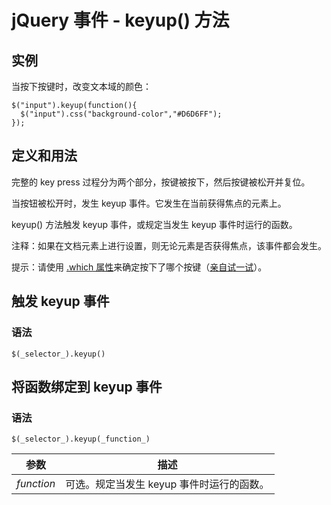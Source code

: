 # jQuery 事件 - keyup() 方法



## 实例

当按下按键时，改变文本域的颜色：

```
$("input").keyup(function(){
  $("input").css("background-color","#D6D6FF");
});

```

## 定义和用法

完整的 key press 过程分为两个部分，按键被按下，然后按键被松开并复位。

当按钮被松开时，发生 keyup 事件。它发生在当前获得焦点的元素上。

keyup() 方法触发 keyup 事件，或规定当发生 keyup 事件时运行的函数。

注释：如果在文档元素上进行设置，则无论元素是否获得焦点，该事件都会发生。

提示：请使用 [.which 属性](/jquery/event_which.asp "jQuery 事件 - which 属性")来确定按下了哪个按键（[亲自试一试](/tiy/t.asp?f=jquery_event_which)）。

## 触发 keyup 事件

### 语法

```
$(_selector_).keyup()
```

## 将函数绑定到 keyup 事件

### 语法

```
$(_selector_).keyup(_function_)
```

| 参数 | 描述 |
| --- | --- |
| _function_ | 可选。规定当发生 keyup 事件时运行的函数。 |



